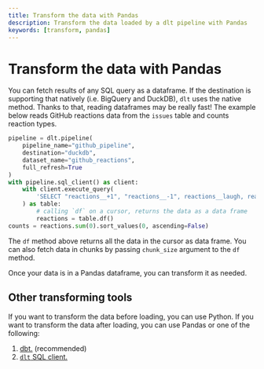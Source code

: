 ```yaml
---
title: Transform the data with Pandas
description: Transform the data loaded by a dlt pipeline with Pandas
keywords: [transform, pandas]
---
```


# Transform the data with Pandas

You can fetch results of any SQL query as a dataframe. If the destination is supporting that
natively (i.e. BigQuery and DuckDB), `dlt` uses the native method. Thanks to that, reading
dataframes may be really fast! The example below reads GitHub reactions data from the `issues` table and
counts reaction types.

```python
pipeline = dlt.pipeline(
    pipeline_name="github_pipeline",
    destination="duckdb",
    dataset_name="github_reactions",
    full_refresh=True
)
with pipeline.sql_client() as client:
    with client.execute_query(
        'SELECT "reactions__+1", "reactions__-1", reactions__laugh, reactions__hooray, reactions__rocket FROM issues'
    ) as table:
        # calling `df` on a cursor, returns the data as a data frame
        reactions = table.df()
counts = reactions.sum(0).sort_values(0, ascending=False)
```

The `df` method above returns all the data in the cursor as data frame. You can also fetch data in
chunks by passing `chunk_size` argument to the `df` method.

Once your data is in a Pandas dataframe, you can transform it as needed.

## Other transforming tools

If you want to transform the data before loading, you can use Python. If you want to transform the
data after loading, you can use Pandas or one of the following:

1. [dbt.](dbt.md) (recommended)
1. [`dlt` SQL client.](sql.md)

